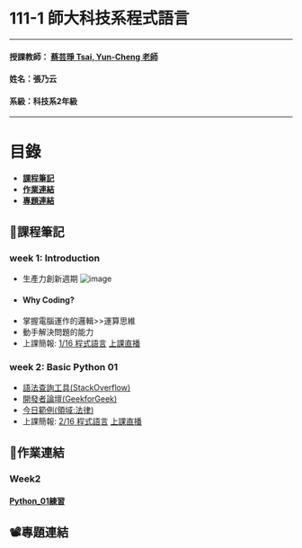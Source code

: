 # 111-1 師大科技系程式語言
***
 #### 授課教師： [蔡芸琤 Tsai, Yun-Cheng 老師](https://github.com/pecu?tab=repositories)
 #### 姓名：張乃云
 #### 系級：科技系2年級
***
# 目錄  

+ [**課程筆記**](https://github.com/41071119H-Irene/PL#pencil%E8%AA%B2%E7%A8%8B%E7%AD%86%E8%A8%98)
+ [**作業連結**](https://github.com/41071119H-Irene/PL#%E4%BD%9C%E6%A5%AD%E9%80%A3%E7%B5%90)
+ [**專題連結**](https://github.com/41071119H-Irene/PL#%EF%B8%8F%E5%B0%88%E9%A1%8C%E9%80%A3%E7%B5%90)

## :pencil:課程筆記
### week 1: Introduction
 * 生產力創新週期
 ![image](https://user-images.githubusercontent.com/112916890/190286800-1c6c537f-3b8c-494e-ac89-fd8eec616966.png)
 *  #### Why Coding?
   * 掌握電腦運作的邏輯>>運算思維
   * 動手解決問題的能力
 * 上課簡報: [1/16 程式語言](https://docs.google.com/presentation/d/e/2PACX-1vS_11f3KIeNeqmInAKfHaDzOTxK_ff05aI3H3hanLX1qI6Z8iHhbOfqEUgl3Gzx3s1pYtjIZcdzECSP/pub?start=false&loop=false&delayms=3000&slide=id.p)  [上課直播](https://www.youtube.com/watch?v=LiPvUoV-Dy4&feature=youtu.be)
 
### week 2: Basic Python 01
 * [語法查詢工具(StackOverflow)](https://www.geeksforgeeks.org/python-programming-language/)
 * [開發者論壇(GeekforGeek)](https://stackoverflow.co/)
 * [今日範例(領域:法律)](https://github.com/pecu/LawTech/tree/main/Learning-Materials/C1_Python_%E5%9F%BA%E7%A4%8E_01)
 * 上課簡報: [2/16 程式語言](https://docs.google.com/presentation/d/e/2PACX-1vQa2_6HxpBPDUjViqvd82AqQfnywwWwETU60fLexCe7ADD8A7kHkpGjkmO6kCSYyw-AFrSCfG3THXiA/pub?start=false&loop=false&delayms=3000&slide=id.p)  [上課直播]()
## 🙌作業連結
### Week2
#### [Python_01練習](https://github.com/41071119H-Irene/PL/blob/main/Week2_python_01.ipynb)
## 📽️專題連結
